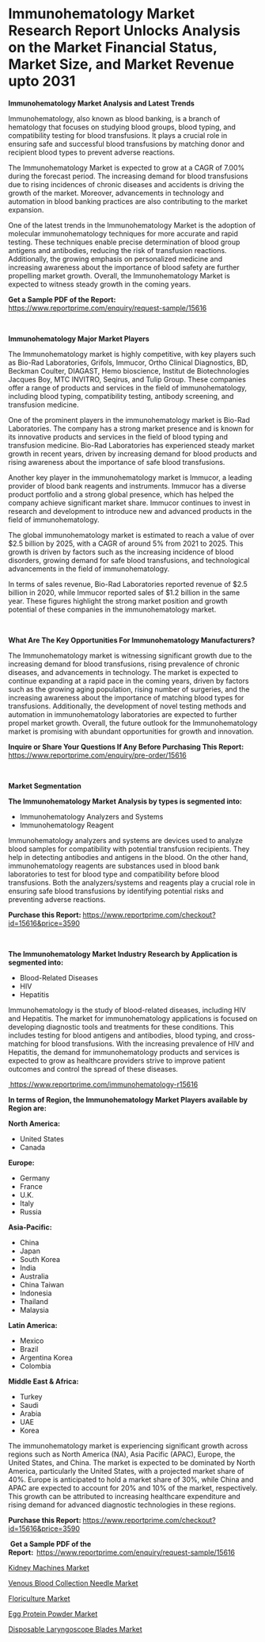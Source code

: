 <p><h1>Immunohematology Market Research Report Unlocks Analysis on the Market Financial Status, Market Size, and Market Revenue upto 2031</h1></p><p><strong>Immunohematology Market Analysis and Latest Trends</strong></p>
<p><p>Immunohematology, also known as blood banking, is a branch of hematology that focuses on studying blood groups, blood typing, and compatibility testing for blood transfusions. It plays a crucial role in ensuring safe and successful blood transfusions by matching donor and recipient blood types to prevent adverse reactions. </p><p>The Immunohematology Market is expected to grow at a CAGR of 7.00% during the forecast period. The increasing demand for blood transfusions due to rising incidences of chronic diseases and accidents is driving the growth of the market. Moreover, advancements in technology and automation in blood banking practices are also contributing to the market expansion. </p><p>One of the latest trends in the Immunohematology Market is the adoption of molecular immunohematology techniques for more accurate and rapid testing. These techniques enable precise determination of blood group antigens and antibodies, reducing the risk of transfusion reactions. Additionally, the growing emphasis on personalized medicine and increasing awareness about the importance of blood safety are further propelling market growth. Overall, the Immunohematology Market is expected to witness steady growth in the coming years.</p></p>
<p><strong>Get a Sample PDF of the Report:&nbsp;</strong> <a href="https://www.reportprime.com/enquiry/request-sample/15616">https://www.reportprime.com/enquiry/request-sample/15616</a></p>
<p>&nbsp;</p>
<p><strong>Immunohematology Major Market Players</strong></p>
<p><p>The Immunohematology market is highly competitive, with key players such as Bio-Rad Laboratories, Grifols, Immucor, Ortho Clinical Diagnostics, BD, Beckman Coulter, DIAGAST, Hemo bioscience, Institut de Biotechnologies Jacques Boy, MTC INVITRO, Seqirus, and Tulip Group. These companies offer a range of products and services in the field of immunohematology, including blood typing, compatibility testing, antibody screening, and transfusion medicine.</p><p>One of the prominent players in the immunohematology market is Bio-Rad Laboratories. The company has a strong market presence and is known for its innovative products and services in the field of blood typing and transfusion medicine. Bio-Rad Laboratories has experienced steady market growth in recent years, driven by increasing demand for blood products and rising awareness about the importance of safe blood transfusions.</p><p>Another key player in the immunohematology market is Immucor, a leading provider of blood bank reagents and instruments. Immucor has a diverse product portfolio and a strong global presence, which has helped the company achieve significant market share. Immucor continues to invest in research and development to introduce new and advanced products in the field of immunohematology.</p><p>The global immunohematology market is estimated to reach a value of over $2.5 billion by 2025, with a CAGR of around 5% from 2021 to 2025. This growth is driven by factors such as the increasing incidence of blood disorders, growing demand for safe blood transfusions, and technological advancements in the field of immunohematology.</p><p>In terms of sales revenue, Bio-Rad Laboratories reported revenue of $2.5 billion in 2020, while Immucor reported sales of $1.2 billion in the same year. These figures highlight the strong market position and growth potential of these companies in the immunohematology market.</p></p>
<p>&nbsp;</p>
<p><strong>What Are The Key Opportunities For Immunohematology Manufacturers?</strong></p>
<p><p>The Immunohematology market is witnessing significant growth due to the increasing demand for blood transfusions, rising prevalence of chronic diseases, and advancements in technology. The market is expected to continue expanding at a rapid pace in the coming years, driven by factors such as the growing aging population, rising number of surgeries, and the increasing awareness about the importance of matching blood types for transfusions. Additionally, the development of novel testing methods and automation in immunohematology laboratories are expected to further propel market growth. Overall, the future outlook for the Immunohematology market is promising with abundant opportunities for growth and innovation.</p></p>
<p><strong>Inquire or Share Your Questions If Any Before Purchasing This Report:</strong> <a href="https://www.reportprime.com/enquiry/pre-order/15616">https://www.reportprime.com/enquiry/pre-order/15616</a></p>
<p>&nbsp;</p>
<p><strong>Market Segmentation</strong></p>
<p><strong>The Immunohematology Market Analysis by types is segmented into:</strong></p>
<p><ul><li>Immunohematology Analyzers and Systems</li><li>Immunohematology Reagent</li></ul></p>
<p><p>Immunohematology analyzers and systems are devices used to analyze blood samples for compatibility with potential transfusion recipients. They help in detecting antibodies and antigens in the blood. On the other hand, immunohematology reagents are substances used in blood bank laboratories to test for blood type and compatibility before blood transfusions. Both the analyzers/systems and reagents play a crucial role in ensuring safe blood transfusions by identifying potential risks and preventing adverse reactions.</p></p>
<p><strong>Purchase this Report:&nbsp;</strong><a href="https://www.reportprime.com/checkout?id=15616&price=3590">https://www.reportprime.com/checkout?id=15616&price=3590</a></p>
<p>&nbsp;</p>
<p><strong>The Immunohematology Market Industry Research by Application is segmented into:</strong></p>
<p><ul><li>Blood-Related Diseases</li><li>HIV</li><li>Hepatitis</li></ul></p>
<p><p>Immunohematology is the study of blood-related diseases, including HIV and Hepatitis. The market for immunohematology applications is focused on developing diagnostic tools and treatments for these conditions. This includes testing for blood antigens and antibodies, blood typing, and cross-matching for blood transfusions. With the increasing prevalence of HIV and Hepatitis, the demand for immunohematology products and services is expected to grow as healthcare providers strive to improve patient outcomes and control the spread of these diseases.</p></p>
<p><a href="https://www.reportprime.com/immunohematology-r15616">&nbsp;https://www.reportprime.com/immunohematology-r15616</a></p>
<p><strong>In terms of Region, the Immunohematology Market Players available by Region are:</strong></p>
<p>
    <p> <strong> North America: </strong>
        <ul>
            <li>United States</li>
            <li>Canada</li>
        </ul>
        </p> 
    <p> <strong> Europe: </strong>
        <ul>
            <li>Germany</li>
            <li>France</li>
            <li>U.K.</li>
            <li>Italy</li>
            <li>Russia</li>
        </ul>
        </p> 
    <p> <strong> Asia-Pacific: </strong>
        <ul>
            <li>China</li>
            <li>Japan</li>
            <li>South Korea</li>
            <li>India</li>
            <li>Australia</li>
            <li>China Taiwan</li>
            <li>Indonesia</li>
            <li>Thailand</li>
            <li>Malaysia</li>
        </ul>
        </p> 
    <p> <strong> Latin America: </strong>
        <ul>
            <li>Mexico</li>
            <li>Brazil</li>
            <li>Argentina Korea</li>
            <li>Colombia</li>
        </ul>
        </p> 
    <p> <strong> Middle East & Africa: </strong>
        <ul>
            <li>Turkey</li>
            <li>Saudi</li>
            <li>Arabia</li>
            <li>UAE</li>
            <li>Korea</li>
        </ul>
    </p>
    </p>
<p><p>The immunohematology market is experiencing significant growth across regions such as North America (NA), Asia Pacific (APAC), Europe, the United States, and China. The market is expected to be dominated by North America, particularly the United States, with a projected market share of 40%. Europe is anticipated to hold a market share of 30%, while China and APAC are expected to account for 20% and 10% of the market, respectively. This growth can be attributed to increasing healthcare expenditure and rising demand for advanced diagnostic technologies in these regions.</p></p>
<p><strong>Purchase this Report: </strong><a href="https://www.reportprime.com/checkout?id=15616&price=3590">https://www.reportprime.com/checkout?id=15616&price=3590</a></p>
<p>&nbsp;<strong>Get a Sample PDF of the Report:&nbsp;&nbsp;</strong><a href="https://www.reportprime.com/enquiry/request-sample/15616">https://www.reportprime.com/enquiry/request-sample/15616</a></p>
<p><strong></strong></p>
<p><p><a href="https://medium.com/@caraleeh23/analyzing-kidney-machines-market-dynamics-and-growth-drivers-and-forecasted-for-period-from-2024-to-fdcadf265623">Kidney Machines Market</a></p><p><a href="https://medium.com/@alexander.bell98078/strategic-insights-into-global-venous-blood-collection-needle-market-trends-2024-2031-covered-7ff700b6f44f">Venous Blood Collection Needle Market</a></p><p><a href="https://github.com/RichRobinson5/Market-Research-Report-List-6/blob/main/floriculture-market.md">Floriculture Market</a></p><p><a href="https://github.com/gdfhhhj/Market-Research-Report-List-6/blob/main/egg-protein-powder-market.md">Egg Protein Powder Market</a></p><p><a href="https://medium.com/@rachel.baile55467/global-disposable-laryngoscope-blades-market-analysis-trends-forecasts-and-growth-opportunities-447af27721bf">Disposable Laryngoscope Blades Market</a></p></p>